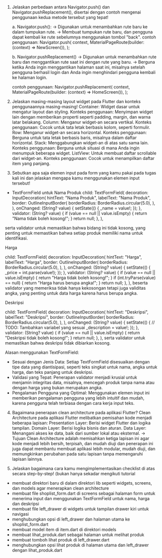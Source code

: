 1. Jelaskan perbedaan antara Navigator.push() dan Navigator.pushReplacement(), disertai dengan contoh mengenai penggunaan kedua metode tersebut yang tepat!

    a. Navigator.push():
    -> Digunakan untuk menambahkan rute baru ke dalam tumpukan rute.
    -> Membuat tumpukan rute baru, dan pengguna dapat kembali ke rute sebelumnya menggunakan tombol "back".
    contoh penggunaan:
        Navigator.push(
        context,
        MaterialPageRoute(builder: (context) => NewScreen()),
        );

    b. Navigator.pushReplacement()
    -> Digunakan untuk menambahkan rute baru dan menggantikan rute saat ini dengan rute yang baru.
    -> Berguna ketika Anda ingin menggantikan halaman saat ini, misalnya setelah pengguna berhasil login dan Anda ingin menghindari pengguna kembali ke halaman login.

    contoh penggunaan: 
        Navigator.pushReplacement(
        context,
        MaterialPageRoute(builder: (context) => HomeScreen()),
        );

2. Jelaskan masing-masing layout widget pada Flutter dan konteks penggunaannya masing-masing!
Container:
    Widget dasar untuk mengatur layout dan styling.
    Konteks penggunaan: Menyimpan widget lain dengan memberikan properti seperti padding, margin, dan warna latar belakang.
Column:
    Menganur widget-an secara vertikal.
    Konteks penggunaan: Cocok untuk tata letak berbasis kolom, seperti formulir.
Row:
    Menganur widget-an secara horizontal.
    Konteks penggunaan: Berguna untuk tata letak berbasis baris, misalnya dalam daftar horizontal.
Stack:
    Menggabungkan widget-an di atas satu sama lain.
    Konteks penggunaan: Berguna untuk situasi di mana Anda ingin menumpuk beberapa widget.
ListView:
    Untuk membuat daftar scrollable dari widget-an.
    Konteks penggunaan: Cocok untuk menampilkan daftar item yang panjang.


3. Sebutkan apa saja elemen input pada form yang kamu pakai pada tugas kali ini dan jelaskan mengapa kamu menggunakan elemen input tersebut!
- TextFormField untuk Nama Produk
child: TextFormField(
  decoration: InputDecoration(
    hintText: "Nama Produk",
    labelText: "Nama Produk",
    border: OutlineInputBorder(
      borderRadius: BorderRadius.circular(5.0),
    ),
  ),
  onChanged: (String? value) {
    setState(() {
      _name = value!;
    });
  },
  validator: (String? value) {
    if (value == null || value.isEmpty) {
      return "Nama tidak boleh kosong!";
    }
    return null;
  },
),

serta validator untuk memastikan bahwa bidang ini tidak kosong, yang penting untuk memastikan bahwa setiap produk memiliki nama untuk identifikasi.

Harga

child: TextFormField(
  decoration: InputDecoration(
    hintText: "Harga",
    labelText: "Harga",
    border: OutlineInputBorder(
      borderRadius: BorderRadius.circular(5.0),
    ),
  ),
  onChanged: (String? value) {
    setState(() {
      _price = int.parse(value!);
    });
  },
  validator: (String? value) {
    if (value == null || value.isEmpty) {
      return "Harga tidak boleh kosong!";
    }
    if (int.tryParse(value) == null) {
      return "Harga harus berupa angka!";
    }
    return null;
  },
),
beserta validator yang memeriksa tidak hanya kekosongan tetapi juga validitas angka, yang penting untuk data harga karena harus berupa angka.

Deskripsi

child: TextFormField(
  decoration: InputDecoration(
    hintText: "Deskripsi",
    labelText: "Deskripsi",
    border: OutlineInputBorder(
      borderRadius: BorderRadius.circular(5.0),
    ),
  ),
  onChanged: (String? value) {
    setState(() {
      // TODO: Tambahkan variabel yang sesuai
      _description = value!;
    });
  },
  validator: (String? value) {
    if (value == null || value.isEmpty) {
      return "Deskripsi tidak boleh kosong!";
    }
    return null;
  },
),
serta validator untuk memastikan bahwa deskripsi tidak dibiarkan kosong.

Alasan menggunakan TextFormField:
- Sesuai dengan Jenis Data: Setiap TextFormField disesuaikan dengan tipe data yang diantisipasi, seperti teks singkat untuk nama, angka untuk harga, dan teks panjang untuk deskripsi.
- Validasi yang Tepat: Penerapan validator menjadi krusial untuk menjamin integritas data, misalnya, mencegah produk tanpa nama atau dengan harga yang bukan merupakan angka.
- Pengalaman Pengguna yang Optimal: Menggunakan elemen input ini memberikan pengalaman pengguna yang lebih intuitif dan mudah, karena pengguna telah terbiasa dengan cara kerja input teks.


4. Bagaimana penerapan clean architecture pada aplikasi Flutter?
Clean Architecture pada aplikasi Flutter melibatkan pemisahan kode menjadi beberapa lapisan:
Presentation Layer: Berisi widget Flutter dan logika tampilan.
Domain Layer: Berisi logika bisnis dan aturan.
Data Layer: Menangani akses ke data, baik dari sumber lokal atau eksternal.
-> Tujuan Clean Architecture adalah memisahkan ketiga lapisan ini agar kode menjadi lebih bersih, terpisah, dan mudah diuji dan penerapan ini juga dapat membantu membuat aplikasi lebih modular, mudah diuji, dan memungkinkan perubahan pada satu lapisan tanpa memengaruhi lapisan lainnya.

5. Jelaskan bagaimana cara kamu mengimplementasikan checklist di atas secara step-by-step! (bukan hanya sekadar mengikuti tutorial
- membuat direktori baru di dalam direktori lib seperti widgets, screens, dan models agar menerapkan clean architecture
- membuat file shoplist_form.dart di screens sebagai halaman form untuk menerima input dan menggunakan TextFormField untuk nama, harga dan deskripsi
- membuat file left_drawer di widgets untuk tampilan drawer kiri untuk navigasi
- menghubungkan opsi di left_drawer dan halaman utama ke shoplist_form.dart
- membuat model item di item.dart di direktori models
- membuat lihat_produk.dart sebagai halaman untuk melihat produk
- membuat tomboh lihat produk di left_drawer.dart
- menghubungkan opsi lihat produk di halaman utama dan left_drawer dengan lihat_produk.dart